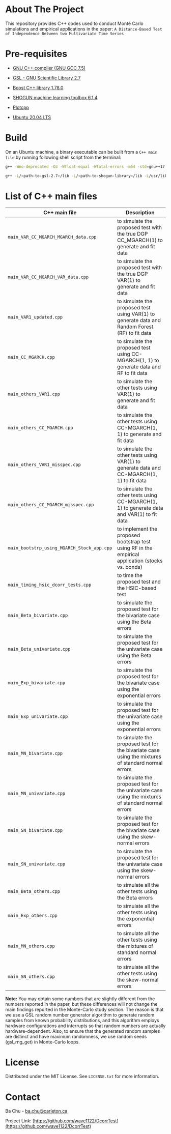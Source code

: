 # About The Project

This repository provides C++ codes used to conduct Monte Carlo simulations and empirical applications in the paper: `A Distance-Based Test of Independence Between two Multivariate Time Series`

# Pre-requisites

* [GNU C++ compiler (GNU GCC 7.5)](https://gcc.gnu.org/)

* [GSL - GNU Scientific Library 2.7](https://www.gnu.org/software/gsl/)

* [Boost C++ library 1.78.0](https://www.boost.org/)

* [SHOGUN machine learning toolbox 6.1.4](https://www.shogun-toolbox.org/)

* [Plotcpp](https://github.com/Kolkir/plotcpp)

* [Ubuntu 20.04 LTS](https://ubuntu.com/)

  

# Build

On an Ubuntu machine, a binary executable can be built from a `C++ main file` by running following shell script from the terminal:

```sh
g++ -Wno-deprecated -O3 -Wfloat-equal -Wfatal-errors -m64 -std=gnu++17 -fopenmp -lshogun -lspdlog -lboost_thread -Wunknown-pragmas -Wall -Waggressive-loop-optimizations -mavx2 -march=native -I/<path-to-the-folder-containing-source-codes>/ -I/usr/include -I/usr/lib/gcc/x86_64-linux-gnu/4.9.3/include -I/<path-to-plotcpp-library> -I/<path-to-gsl-2.7>/include -I/<path-to-shogun-library>/include -I/usr/include/eigen3 -I/usr/local/include -c/<path-to-the-folder-containing-source-codes>/<main file with extension *.cpp> -o .objs/main.o

g++ -L/<path-to-gsl-2.7>/lib -L/<path-to-shogun-library>/lib -L/usr/lib/x86_64-linux-gnu -L/usr/lib -o <name-of-the-binary-to-be-built> .objs/main.o  -fopenmp -O3 -m64 -lshogun -lspdlog  -lgsl -lgslcblas -lm
```

# List of C++ main files

| C++ main file                              | Description                                                  |
| ------------------------------------------ | ------------------------------------------------------------ |
| `main_VAR_CC_MGARCH_MGARCH_data.cpp`       | to simulate the proposed test with the true DGP CC_MGARCH(1) to generate and fit data |
| `main_VAR_CC_MGARCH_VAR_data.cpp`          | to simulate the proposed test with the true DGP VAR(1) to generate and fit data |
| `main_VAR1_updated.cpp`                    | to simulate the proposed test using VAR(1) to generate data and Random Forest (RF) to fit data |
| `main_CC_MGARCH.cpp`                       | to simulate the proposed test using CC-MGARCH(1, 1) to generate data and RF to fit data |
| `main_others_VAR1.cpp`                     | to simulate the other tests using VAR(1) to generate and fit data |
| `main_others_CC_MGARCH.cpp`                | to simulate the other tests using CC-MGARCH(1, 1) to generate and fit data |
| `main_others_VAR1_misspec.cpp`             | to simulate the other tests using VAR(1) to generate data and CC-MGARCH(1, 1) to fit data |
| `main_others_CC_MGARCH_misspec.cpp`        | to simulate the other tests using CC-MGARCH(1, 1) to generate data and VAR(1) to fit data |
| `main_bootstrp_using_MGARCH_Stock_app.cpp` | to implement the proposed bootstrap test using RF in the empirical application (stocks vs. bonds) |
| `main_timing_hsic_dcorr_tests.cpp`         | to time the proposed test and the HSIC-based test            |
| `main_Beta_bivariate.cpp`                  | to simulate the proposed test for the bivariate case using the Beta errors |
| `main_Beta_univariate.cpp`                 | to simulate the proposed test for the univariate case using the Beta errors |
| `main_Exp_bivariate.cpp`                   | to simulate the proposed test for the bivariate case using the exponential errors |
| `main_Exp_univariate.cpp`                  | to simulate the proposed test for the univariate case using the exponential errors |
| `main_MN_bivariate.cpp`                    | to simulate the proposed test for the bivariate case using the mixtures of standard normal errors |
| `main_MN_univariate.cpp`                   | to simulate the proposed test for the univariate case using the mixtures of standard normal errors |
| `main_SN_bivariate.cpp`                    | to simulate the proposed test for the bivariate case using the skew-normal errors |
| `main_SN_univariate.cpp`                   | to simulate the proposed test for the univariate case using the skew-normal errors |
| `main_Beta_others.cpp`                     | to simulate all the other tests using the Beta errors        |
| `main_Exp_others.cpp`                      | to simulate all the other tests using the exponential errors |
| `main_MN_others.cpp`                       | to simulate all the other tests using the mixtures of standard normal errors |
| `main_SN_others.cpp`                       | to simulate all the other tests using the skew-normal errors |

**Note:** You may obtain some numbers that are slightly different from the numbers reported in the paper, but these differences will not change the main findings reported in the Monte-Carlo study section. The reason is that we use a GSL random number generator algorithm to generate random samples from known probability distributions, and this algorithm employs hardware configurations and interrupts so that random numbers are actually hardware-dependent. Also, to ensure that the generated random samples are distinct and have maximum randomness, we use random seeds (gsl_rng_get) in Monte-Carlo loops.

# License

Distributed under the MIT License. See `LICENSE.txt` for more information.

# Contact

Ba Chu -  ba.chu@carleton.ca

Project Link: [https://github.com/wave1122/DcorrTest](https://github.com/wave1122/DcorrTest)
